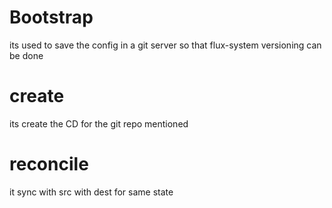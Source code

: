 # Bootstrap
its used to save the config in a git server so that flux-system versioning can be done

# create
its create the CD for the git repo mentioned

# reconcile
it sync with src with dest for same state